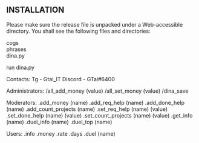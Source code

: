 INSTALLATION
----------------
Please make sure the release file is unpacked under a Web-accessible directory. You shall see the following files and directories:

cogs\
phrases\
dina.py

run dina.py

Contacts:
Tg - Gtai_IT
Discord - GTai#6400

Administrators:
/all_add_money (value)
/all_set_money (value)
/dina_save

Moderators:
.add_money (name)
.add_req_help (name)
.add_done_help (name)
.add_count_projects (name)
.set_req_help (name) (value)
.set_done_help (name) (value)
.set_count_projects (name) (value)
.get_info (name)
.duel_info (name)
.duel_top (name)

Users:
.info
.money
.rate
.days
.duel (name)